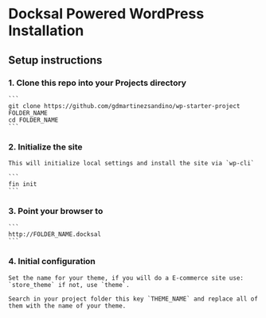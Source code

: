 # Docksal Powered WordPress Installation

## Setup instructions

### 1. Clone this repo into your Projects directory

    ```
    git clone https://github.com/gdmartinezsandino/wp-starter-project FOLDER_NAME
    cd FOLDER_NAME
    ```

### 2. Initialize the site

    This will initialize local settings and install the site via `wp-cli`

    ```
    fin init
    ```

### 3. Point your browser to

    ```
    http://FOLDER_NAME.docksal
    ```

### 4. Initial configuration
    
    Set the name for your theme, if you will do a E-commerce site use: `store_theme` if not, use `theme`.
    
    Search in your project folder this key `THEME_NAME` and replace all of them with the name of your theme.
